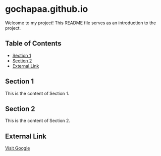 # gochapaa.github.io

Welcome to my project! This README file serves as an introduction to the project.

## Table of Contents

- [Section 1](#section-1)
- [Section 2](#section-2)
- [External Link](#external-link)

## Section 1

This is the content of Section 1.

## Section 2

This is the content of Section 2.

## External Link

[Visit Google](https://www.google.com)
